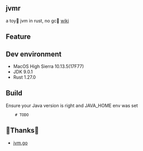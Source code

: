 ## jvmr
a toy🤗 jvm in rust, no gc🧐
[wiki](https://github.com/superbiger/jvmr/wiki)

## Feature

## Dev environment
- MacOS High Sierra 10.13.5(17F77)
- JDK 9.0.1
- Rust 1.27.0

## Build
Ensure your Java version is right and JAVA_HOME env was set
```shell
    # TODO
```

## 🎉Thanks🎉
- [jvm.go](https://github.com/zxh0/jvm.go.git)

